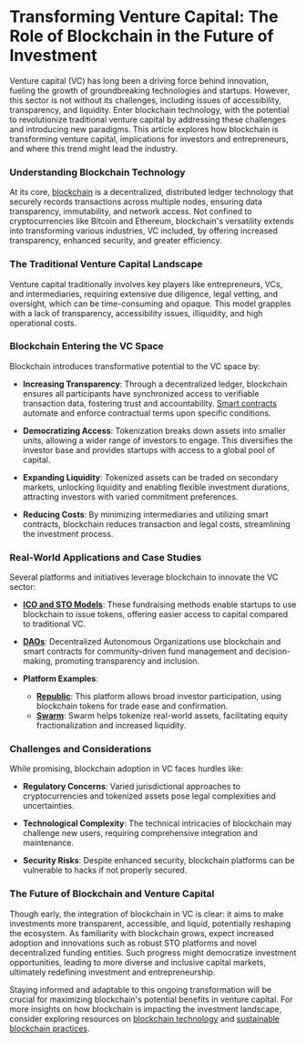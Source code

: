 # Transforming Venture Capital: The Role of Blockchain in the Future of Investment

Venture capital (VC) has long been a driving force behind innovation, fueling the growth of groundbreaking technologies and startups. However, this sector is not without its challenges, including issues of accessibility, transparency, and liquidity. Enter blockchain technology, with the potential to revolutionize traditional venture capital by addressing these challenges and introducing new paradigms. This article explores how blockchain is transforming venture capital, implications for investors and entrepreneurs, and where this trend might lead the industry.

### Understanding Blockchain Technology

At its core, [blockchain](https://www.license-token.com/wiki/what-is-blockchain) is a decentralized, distributed ledger technology that securely records transactions across multiple nodes, ensuring data transparency, immutability, and network access. Not confined to cryptocurrencies like Bitcoin and Ethereum, blockchain's versatility extends into transforming various industries, VC included, by offering increased transparency, enhanced security, and greater efficiency.

### The Traditional Venture Capital Landscape

Venture capital traditionally involves key players like entrepreneurs, VCs, and intermediaries, requiring extensive due diligence, legal vetting, and oversight, which can be time-consuming and opaque. This model grapples with a lack of transparency, accessibility issues, illiquidity, and high operational costs.

### Blockchain Entering the VC Space

Blockchain introduces transformative potential to the VC space by:

- **Increasing Transparency**: Through a decentralized ledger, blockchain ensures all participants have synchronized access to verifiable transaction data, fostering trust and accountability. [Smart contracts](https://www.license-token.com/wiki/smart-contracts-on-blockchain) automate and enforce contractual terms upon specific conditions.

- **Democratizing Access**: Tokenization breaks down assets into smaller units, allowing a wider range of investors to engage. This diversifies the investor base and provides startups with access to a global pool of capital.

- **Expanding Liquidity**: Tokenized assets can be traded on secondary markets, unlocking liquidity and enabling flexible investment durations, attracting investors with varied commitment preferences.

- **Reducing Costs**: By minimizing intermediaries and utilizing smart contracts, blockchain reduces transaction and legal costs, streamlining the investment process.

### Real-World Applications and Case Studies

Several platforms and initiatives leverage blockchain to innovate the VC sector:

- **[ICO and STO Models](https://www.investopedia.com/terms/i/initial-coin-offering-ico.asp)**: These fundraising methods enable startups to use blockchain to issue tokens, offering easier access to capital compared to traditional VC.

- **[DAOs](https://www.coindesk.com/learn/what-are-daos-and-why-you-should-pay-attention/)**: Decentralized Autonomous Organizations use blockchain and smart contracts for community-driven fund management and decision-making, promoting transparency and inclusion.

- **Platform Examples**:
  - **[Republic](https://republic.com/)**: This platform allows broad investor participation, using blockchain tokens for trade ease and confirmation.
  - **[Swarm](https://www.swarmnetwork.org/)**: Swarm helps tokenize real-world assets, facilitating equity fractionalization and increased liquidity.

### Challenges and Considerations

While promising, blockchain adoption in VC faces hurdles like:

- **Regulatory Concerns**: Varied jurisdictional approaches to cryptocurrencies and tokenized assets pose legal complexities and uncertainties.

- **Technological Complexity**: The technical intricacies of blockchain may challenge new users, requiring comprehensive integration and maintenance.

- **Security Risks**: Despite enhanced security, blockchain platforms can be vulnerable to hacks if not properly secured.

### The Future of Blockchain and Venture Capital

Though early, the integration of blockchain in VC is clear: it aims to make investments more transparent, accessible, and liquid, potentially reshaping the ecosystem. As familiarity with blockchain grows, expect increased adoption and innovations such as robust STO platforms and novel decentralized funding entities. Such progress might democratize investment opportunities, leading to more diverse and inclusive capital markets, ultimately redefining investment and entrepreneurship.

Staying informed and adaptable to this ongoing transformation will be crucial for maximizing blockchain's potential benefits in venture capital. For more insights on how blockchain is impacting the investment landscape, consider exploring resources on [blockchain technology](https://www.ibm.com/topics/what-is-blockchain) and [sustainable blockchain practices](https://www.license-token.com/wiki/sustainable-blockchain-practices).